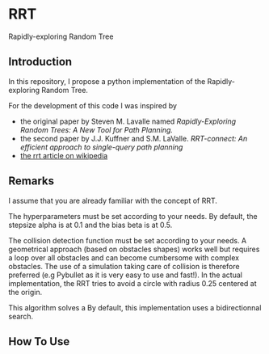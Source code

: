 # RRT
Rapidly-exploring Random Tree

## Introduction

In this repository, I propose a python implementation of the Rapidly-exploring Random Tree.

For the development of this code I was inspired by
* the original paper by Steven M. Lavalle named *Rapidly-Exploring Random Trees: A New Tool for Path Planning.*
* the second paper by J.J. Kuffner and S.M. LaValle. *RRT-connect: An efficient approach to single-query path planning*
* [the rrt article on wikipedia](https://en.wikipedia.org/wiki/Rapidly-exploring_random_tree)

## Remarks

I assume that you are already familiar with the concept of RRT.

The hyperparameters must be set according to your needs. By default, the stepsize alpha is at 0.1 and the bias beta is at 0.5.

The collision detection function must be set according to your needs. A geometrical approach (based on obstacles shapes) works well but requires a loop over all obstacles and can become cumbersome with complex obstacles. The use of a simulation taking care of collision is therefore preferred (e.g Pybullet as it is very easy to use and fast!). In the actual implementation, the RRT tries to avoid a circle with radius 0.25 centered at the origin.



This algorithm solves a 
By default, this implementation uses a bidirectionnal search.

## How To Use